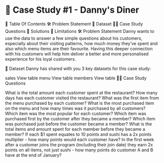# 🍜 Case Study #1 - Danny's Diner


📕 Table Of Contents
🛠️ Problem Statement
📂 Dataset
🧙‍♂️ Case Study Questions
🚀 Solutions
🐋 Limitations
🛠️ Problem Statement
Danny wants to use the data to answer a few simple questions about his customers, especially about their visiting patterns, how much money they’ve spent and also which menu items are their favourite. Having this deeper connection with his customers will help him deliver a better and more personalised experience for his loyal customers.


📂 Dataset
Danny has shared with you 3 key datasets for this case study:

sales
View table
menu
View table
members
View table
🧙‍♂️ Case Study Questions


What is the total amount each customer spent at the restaurant?
How many days has each customer visited the restaurant?
What was the first item from the menu purchased by each customer?
What is the most purchased item on the menu and how many times was it purchased by all customers?
Which item was the most popular for each customer?
Which item was purchased first by the customer after they became a member?
Which item was purchased just before the customer became a member?
What is the total items and amount spent for each member before they became a member?
If each $1 spent equates to 10 points and sushi has a 2x points multiplier - how many points would each customer have?
In the first week after a customer joins the program (including their join date) they earn 2x points on all items, not just sushi - how many points do customer A and B have at the end of January?
